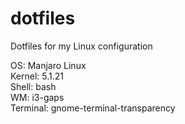 # dotfiles
Dotfiles for my Linux configuration

OS: Manjaro Linux \
Kernel: 5.1.21 \
Shell: bash \
WM: i3-gaps \
Terminal: gnome-terminal-transparency
